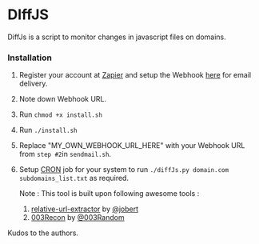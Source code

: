 # DIffJS
DiffJs is a script to monitor changes in javascript files on domains.
### Installation
1. Register your account at [Zapier] and setup the Webhook [here] for email delivery.
2. Note down Webhook URL.
3. Run `chmod +x install.sh`
4. Run `./install.sh`
5. Replace "MY_OWN_WEBHOOK_URL_HERE" with your Webhook URL from `step #2`in `sendmail.sh`.
6. Setup [CRON] job for your system to run `./diffJs.py domain.com subdomains_list.txt` as required. 
 
   Note : This tool is built upon following awesome tools :
   1. [relative-url-extractor] by [@jobert]
   2. [003Recon] by [@003Random]
   
Kudos to the authors.


   [Zapier]: <https://zapier.com/>
   [here]: <https://zapier.com/apps/email/integrations/webhook/62/turn-webhooks-into-sent-emails>
   [CRON]: <http://www.adminschoice.com/crontab-quick-reference>
   [relative-url-extractor]: <https://github.com/jobertabma/relative-url-extractor>
   [@jobert]: <https://github.com/jobertabma>
   [003Recon]: <https://github.com/003random/003Recon>
   [@003Random]: <https://github.com/003random>
